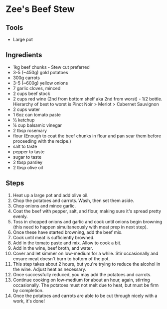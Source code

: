 # Zee's Beef Stew

## Tools

- Large pot

## Ingredients

- 1kg beef chunks - Stew cut preferred
- 3-5 (~450g) gold potatoes
- 300g carrots
- 3-5 (~600g) yellow onions
- 7 garlic cloves, minced
- 2 cups beef stock
- 2 cups red wine (2nd from bottom shelf aka 2nd from worst) - 1/2 bottle.  Hierarchy of best to worst is Pinot Noir > Merlot > Cabernet Sauvignon
- 2 cups water
- 1 6oz can tomato paste
- ½ ketchup
- ¼ cup balsamic vinegar
- 2 tbsp rosemary
- flour (Enough to coat the beef chunks in flour and pan sear them before proceeding with the recipe.)
- salt to taste
- pepper to taste
- sugar to taste
- 2 tbsp parsley
- 2 tbsp olive oil

## Steps

1. Heat up a large pot and add olive oil.
2. Chop the potatoes and carrots.  Wash, then set them aside.
3. Chop onions and mince garlic.
4. Coat the beef with pepper, salt, and flour, making sure it's spread pretty evenly.
5. Toss in chopped onions and garlic and cook until onions begin browning (this need to happen simultaneously with meat prep in next step).
6. Once these have started browning, add the beef mix.
7. Cook until meat is sufficiently browned.
8. Add in the tomato paste and mix.  Allow to cook a bit.
9. Add in the wine, beef broth, and water.
10. Cover and let simmer on low-medium for a while.  Stir occasionally and ensure meat doesn't burn to bottom of the pot.
11. This step takes about 2 hours, but you're trying to reduce the alcohol in the wine.  Adjust heat as necessary.
12. Once successfully reduced, you may add the potatoes and carrots.
13. Continue cooking on low-medium for about an hour, again, stirring occasionally.  The potatoes must not melt due to heat, but must be firm by completion.
14. Once the potatoes and carrots are able to be cut through nicely with a work, it's done!